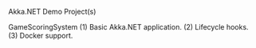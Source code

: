 Akka.NET Demo Project(s)

GameScoringSystem
(1) Basic Akka.NET application.
(2) Lifecycle hooks.
(3) Docker support.
